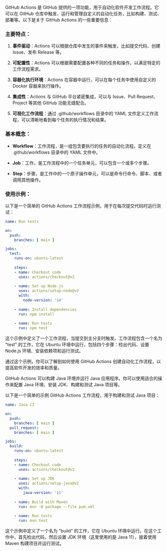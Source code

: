GitHub Actions 是 GitHub 提供的一项功能，用于自动化软件开发工作流程。它可以在 GitHub 仓库中触发、运行和管理自定义的自动化任务，比如构建、测试、部署等。以下是关于 GitHub Actions 的一些重要信息：

### 主要特点：

1. **事件驱动**：Actions 可以根据仓库中发生的事件来触发，比如提交代码、创建 Issue、发布 Release 等。

2. **可配置性**：Actions 可以根据需要配置各种不同的任务和操作，以满足特定的工作流程需求。

3. **容器化执行环境**：Actions 在容器中运行，可以在每个任务中使用自定义的 Docker 容器来执行操作。

4. **集成性**：Actions 与 GitHub 平台紧密集成，可以与 Issue、Pull Request、Project 等其他 GitHub 功能无缝配合。

5. **可视化工作流程**：通过 .github/workflows 目录中的 YAML 文件定义工作流程，可以清晰地看到每个任务的执行情况和结果。

### 基本概念：

- **Workflow**：工作流程，是一组包含要执行的任务的自动化流程。定义在 .github/workflows 目录中的 YAML 文件中。

- **Job**：工作，是工作流程中的一个任务单元，可以包含一个或多个步骤。

- **Step**：步骤，是工作中的一个原子操作单元，可以是命令行命令、脚本、或者调用其他操作。

### 使用示例：

以下是一个简单的 GitHub Actions 工作流程示例，用于在每次提交代码时运行测试：

```yaml
name: Run tests

on:
  push:
    branches: [ main ]

jobs:
  test:
    runs-on: ubuntu-latest
    
    steps:
    - name: Checkout code
      uses: actions/checkout@v2
      
    - name: Set up Node.js
      uses: actions/setup-node@v2
      with:
        node-version: '14'
        
    - name: Install dependencies
      run: npm install
      
    - name: Run tests
      run: npm test
```

这个示例中定义了一个工作流程，当提交到主分支时触发。工作流程包含一个名为 "test" 的工作，它在 Ubuntu 环境中运行，包括四个步骤：检出代码、设置 Node.js 环境、安装依赖项和运行测试。

通过这个示例，你可以了解到如何使用 GitHub Actions 创建自动化工作流程，以提高软件开发的效率和质量。

GitHub Actions 可以构建 Java 环境并运行 Java 应用程序。你可以使用适合的操作来配置 Java 环境、安装 JDK、构建和测试 Java 项目等。

以下是一个简单的示例 GitHub Actions 工作流程，用于构建和测试 Java 项目：

```yaml
name: Java CI

on:
  push:
    branches: [ main ]
  pull_request:
    branches: [ main ]

jobs:
  build:
    runs-on: ubuntu-latest
    
    steps:
    - name: Checkout code
      uses: actions/checkout@v2
      
    - name: Set up JDK
      uses: actions/setup-java@v2
      with:
        java-version: '11'
    
    - name: Build with Maven
      run: mvn -B package --file pom.xml
      
    - name: Run tests
      run: mvn test
```

这个示例中定义了一个名为 "build" 的工作，它在 Ubuntu 环境中运行。在这个工作中，首先检出代码，然后设置 JDK 环境（这里使用的是 Java 11），接着使用 Maven 构建项目并运行测试。